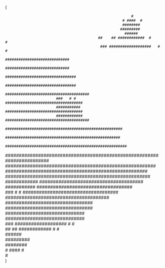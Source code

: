 (                                                                                 
                                                                                  
                                                             #                    
                                                         # ####  #                
                                                         ########                 
                                                        #########                 
                                                          ######                  
                                              ##    ## ############  #      #     
                                               ### ###################   #  #     
                                               #############################      
                                               #############################      
                                           ################################       
                                            ################################      
                                          ######################################  
                           ###   # #      ###################################     
                           ###########    ###################################     
                           ############  ######################################   
                         #####################################################    
                         ####################################################     
                     #######################################################      
  ########################################################################        
                     #######################################################      
                         ####################################################     
                         #####################################################    
                           ############  ######################################   
                           ###########    ###################################     
                           ###   # #      ###################################     
                                          ######################################  
                                            ################################      
                                           ################################       
                                               #############################      
                                               #############################      
                                               ### ###################   #  #     
                                              ##    ## ############  #      #     
                                                          ######                  
                                                        #########                 
                                                         ########                 
                                                         # ####  #                
                                                             #                    
                                                                                 )
